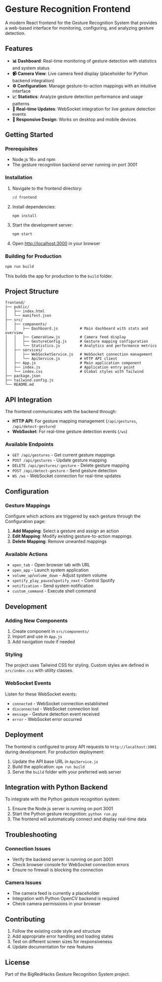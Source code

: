 # Gesture Recognition Frontend

A modern React frontend for the Gesture Recognition System that provides a web-based interface for monitoring, configuring, and analyzing gesture detection.

## Features

- **📊 Dashboard**: Real-time monitoring of gesture detection with statistics and system status
- **📹 Camera View**: Live camera feed display (placeholder for Python backend integration)
- **⚙️ Configuration**: Manage gesture-to-action mappings with an intuitive interface
- **📈 Statistics**: Analyze gesture detection performance and usage patterns
- **🔌 Real-time Updates**: WebSocket integration for live gesture detection events
- **📱 Responsive Design**: Works on desktop and mobile devices

## Getting Started

### Prerequisites

- Node.js 16+ and npm
- The gesture recognition backend server running on port 3001

### Installation

1. Navigate to the frontend directory:
   ```bash
   cd frontend
   ```

2. Install dependencies:
   ```bash
   npm install
   ```

3. Start the development server:
   ```bash
   npm start
   ```

4. Open [http://localhost:3000](http://localhost:3000) in your browser

### Building for Production

```bash
npm run build
```

This builds the app for production to the `build` folder.

## Project Structure

```
frontend/
├── public/
│   ├── index.html
│   └── manifest.json
├── src/
│   ├── components/
│   │   ├── Dashboard.js          # Main dashboard with stats and overview
│   │   ├── CameraView.js         # Camera feed display
│   │   ├── GestureConfig.js      # Gesture mapping configuration
│   │   └── Statistics.js         # Analytics and performance metrics
│   ├── services/
│   │   ├── WebSocketService.js   # WebSocket connection management
│   │   └── ApiService.js         # HTTP API client
│   ├── App.js                    # Main application component
│   ├── index.js                  # Application entry point
│   └── index.css                 # Global styles with Tailwind
├── package.json
├── tailwind.config.js
└── README.md
```

## API Integration

The frontend communicates with the backend through:

- **HTTP API**: For gesture mapping management (`/api/gestures`, `/api/detect-gesture`)
- **WebSocket**: For real-time gesture detection events (`/ws`)

### Available Endpoints

- `GET /api/gestures` - Get current gesture mappings
- `POST /api/gestures` - Update gesture mapping
- `DELETE /api/gestures/:gesture` - Delete gesture mapping
- `POST /api/detect-gesture` - Send gesture detection
- `WS /ws` - WebSocket connection for real-time updates

## Configuration

### Gesture Mappings

Configure which actions are triggered by each gesture through the Configuration page:

1. **Add Mapping**: Select a gesture and assign an action
2. **Edit Mapping**: Modify existing gesture-to-action mappings
3. **Delete Mapping**: Remove unwanted mappings

### Available Actions

- `open_tab` - Open browser tab with URL
- `open_app` - Launch system application
- `volume_up`/`volume_down` - Adjust system volume
- `spotify_play_pause`/`spotify_next` - Control Spotify
- `notification` - Send system notification
- `custom_command` - Execute shell command

## Development

### Adding New Components

1. Create component in `src/components/`
2. Import and use in `App.js`
3. Add navigation route if needed

### Styling

The project uses Tailwind CSS for styling. Custom styles are defined in `src/index.css` with utility classes.

### WebSocket Events

Listen for these WebSocket events:
- `connected` - WebSocket connection established
- `disconnected` - WebSocket connection lost
- `message` - Gesture detection event received
- `error` - WebSocket error occurred

## Deployment

The frontend is configured to proxy API requests to `http://localhost:3001` during development. For production deployment:

1. Update the API base URL in `ApiService.js`
2. Build the application: `npm run build`
3. Serve the `build` folder with your preferred web server

## Integration with Python Backend

To integrate with the Python gesture recognition system:

1. Ensure the Node.js server is running on port 3001
2. Start the Python gesture recognition: `python run.py`
3. The frontend will automatically connect and display real-time data

## Troubleshooting

### Connection Issues

- Verify the backend server is running on port 3001
- Check browser console for WebSocket connection errors
- Ensure no firewall is blocking the connection

### Camera Issues

- The camera feed is currently a placeholder
- Integration with Python OpenCV backend is required
- Check camera permissions in your browser

## Contributing

1. Follow the existing code style and structure
2. Add appropriate error handling and loading states
3. Test on different screen sizes for responsiveness
4. Update documentation for new features

## License

Part of the BigRedHacks Gesture Recognition System project.
